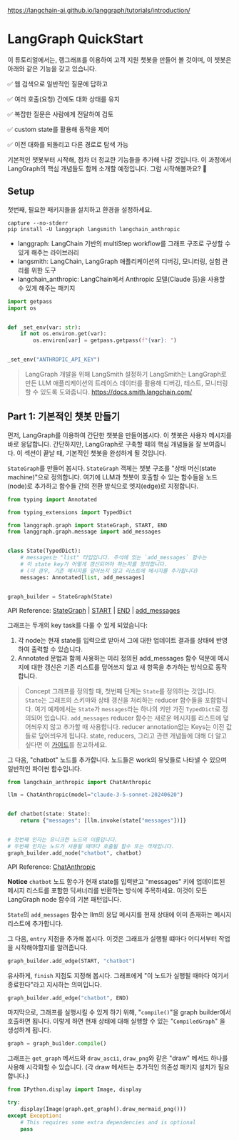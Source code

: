 https://langchain-ai.github.io/langgraph/tutorials/introduction/

# LangGraph QuickStart
이 튜토리얼에서는, 랭그래프를 이용하여 고객 지원 챗봇을 만들어 볼 것이며, 이 챗봇은 아래와 같은 기능을 갖고 있습니다.

✅ 웹 검색으로 일반적인 질문에 답하고

✅ 여러 호출(요청) 간에도 대화 상태를 유지

✅ 복잡한 질문은 사람에게 전달하여 검토

✅ custom state를 활용해 동작을 제어

✅ 이전 대화를 되돌리고 다른 경로로 탐색 가능

기본적인 챗봇부터 시작해, 점차 더 정교한 기능들을 추가해 나갈 것입니다. 이 과정에서 LangGraph의 핵심 개념들도 함께 소개할 예정입니다. 그럼 시작해볼까요? 🌟

## Setup
첫번째, 필요한 패키지들을 설치하고 환경을 설정하세요.
``` shell
capture --no-stderr
pip install -U langgraph langsmith langchain_anthropic
```
- langgraph: LangChain 기반의 multiStep workflow를 그래프 구조로 구성할 수 있게 해주는 라이브러리
- langsmith: LangChain, LangGraph 애플리케이션의 디버깅, 모니터링, 실험 관리를 위한 도구
- langchain_anthropic: LangChain에서 Anthropic 모델(Claude 등)을 사용할 수 있게 해주는 패키지

``` python
import getpass
import os


def _set_env(var: str):
    if not os.environ.get(var):
        os.environ[var] = getpass.getpass(f"{var}: ")


_set_env("ANTHROPIC_API_KEY")
```

> LangGraph 개발을 위해 LangSmith 설정하기
>  LangSmith는 LangGraph로 만든 LLM 애플리케이션의 트레이스 데이터를 활용해 디버깅, 테스트, 모니터링할 수 있도록 도와줍니다. 
> https://docs.smith.langchain.com/

## Part 1: 기본적인 챗봇 만들기
먼저, LangGraph를 이용하여 간단한 챗봇을 만들어봅시다. 이 챗봇은 사용자 메시지를 바로 응답합니다. 간단하지만, LangGraph로 구축할 때의 핵심 개념들을 잘 보여줍니다. 이 섹션이 끝날 때, 기본적인 챗봇을 완성하게 될 것입니다.

`StateGraph`를 만들어 봅시다. `StateGraph` 객체는 챗봇 구조를 "상태 머신(state machine)"으로 정의합니다. 여기에 LLM과 챗봇이 호출할 수 있는 함수들을 노드(node)로 추가하고 함수들 간의 전환 방식으로 엣지(edge)로 지정합니다.
``` python
from typing import Annotated

from typing_extensions import TypedDict

from langgraph.graph import StateGraph, START, END
from langgraph.graph.message import add_messages


class State(TypedDict):
    # messages는 "list" 타입입니다. 주석에 있는 `add_messages` 함수는  
    # 이 state key가 어떻게 갱신되어야 하는지를 정의합니다.  
    # (이 경우, 기존 메시지를 덮어쓰지 않고 리스트에 메시지를 추가합니다)
    messages: Annotated[list, add_messages]


graph_builder = StateGraph(State)
```
API Reference: [StateGraph](https://langchain-ai.github.io/langgraph/reference/graphs/#langgraph.graph.state.StateGraph) | [START](https://langchain-ai.github.io/langgraph/reference/constants/#langgraph.constants.START) | [END](https://langchain-ai.github.io/langgraph/reference/constants/#langgraph.constants.END) | [add_messages](https://langchain-ai.github.io/langgraph/reference/graphs/#langgraph.graph.message.add_messages)

그래프는 두개의 key task를 다룰 수 있게 되었습니다:
1. 각 node는 현재 state를 입력으로 받아서 그에 대한 업데이트 결과를 상태에 반영하여 출력할 수 있습니다.
2. Annotated 문법과 함께 사용하는 미리 정의된 add_messages 함수 덕분에 메시지에 대한 갱신은 기존 리스트를 덮어쓰지 않고 새 항목을 추가하는 방식으로 동작합니다.

> Concept
> 그래프를 정의할 때, 첫번째 단계는 `State`를 정의하는 것입니다. `State`는 그래프의 스키마와 상태 갱신을 처리하는 reducer 함수들을 포함합니다. 여기 예제에서는 `State`가 `messages`라는 하나의 키만 가진 `TypedDict`로 정의되어 있습니다. `add_messages` reducer 함수는 새로운 메시지를 리스트에 덮어씌우지 않고 추가할 때 사용합니다. reducer annotation없는 Keys는 이전 값들로 덮어씌우게 됩니다. state, reducers, 그리고 관련 개념들에 대해 더 알고 싶다면 이 [가이드](https://langchain-ai.github.io/langgraph/reference/graphs/#langgraph.graph.message.add_messages)를 참고하세요.

그 다음, "chatbot" 노드를 추가합니다. 노드들은 work의 유닛들로 나타낼 수 있으며 일반적인 파이썬 함수입니다.
``` python
from langchain_anthropic import ChatAnthropic

llm = ChatAnthropic(model="claude-3-5-sonnet-20240620")


def chatbot(state: State):
    return {"messages": [llm.invoke(state["messages"])]}


# 첫번째 인자는 유니크한 노드의 이름입니다.
# 두번쨰 인자는 노드가 사용될 때마다 호출될 함수 또는 객체입니다.
graph_builder.add_node("chatbot", chatbot)
```
API Reference: [ChatAnthropic](https://python.langchain.com/api_reference/anthropic/chat_models/langchain_anthropic.chat_models.ChatAnthropic.html)

**Notice** `chatbot` 노드 함수가 현재 state를 입력받고 "messages" 키에 업데이트된 메시지 리스트를 포함한 딕셔너리를 반환하는 방식에 주목하세요. 이것이 모든 LangGraph node 함수의 기본 패턴입니다.

`State`의 `add_messages` 함수는 llm의 응답 메시지를 현재 상태에 이미 존재하는 메시지 리스트에 추가합니다.

그 다음, `entry` 지점을 추가해 봅시다. 이것은 그래프가 실행될 떄마다 어디서부터 작업을 시작해야할지를 알려줍니다.
```python
graph_builder.add_edge(START, "chatbot")
```

유사하게, `finish` 지점도 지정해 봅시다. 그래프에게 "이 노드가 실행될 때마다 여기서 종료한다"라고 지시하는 의미입니다.
``` python
graph_builder.add_edge("chatbot", END)
```

마지막으로, 그래프를 실행시킬 수 있게 하기 위해, "`compile()`"을 graph builder에서 호출하면 됩니다. 이렇게 하면 현재 상태에 대해 실행할 수 있는 "`CompiledGraph`" 을 생성하게 됩니다.
``` python
graph = graph_builder.compile()
```

그래프는 `get_graph` 메서드와 `draw_ascii`, `draw_png`와 같은 "draw" 메서드 하나를 사용해 시각화할 수 있습니다. (각 draw 메서드는 추가적인 의존성 패키지 설치가 필요합니다.) 
``` python
from IPython.display import Image, display

try:
    display(Image(graph.get_graph().draw_mermaid_png()))
except Exception:
    # This requires some extra dependencies and is optional
    pass
```
